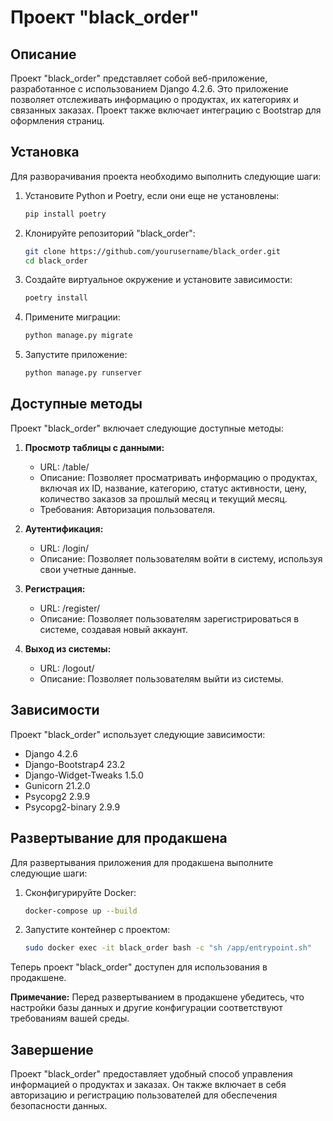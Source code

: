 # Проект "black_order" 

## Описание
Проект "black_order" представляет собой веб-приложение, разработанное с использованием Django 4.2.6. Это приложение позволяет отслеживать информацию о продуктах, их категориях и связанных заказах. Проект также включает интеграцию с Bootstrap для оформления страниц.

## Установка

Для разворачивания проекта необходимо выполнить следующие шаги:

1. Установите Python и Poetry, если они еще не установлены:
   ```bash
   pip install poetry
   ```

2. Клонируйте репозиторий "black_order":
   ```bash
   git clone https://github.com/yourusername/black_order.git
   cd black_order
   ```

3. Создайте виртуальное окружение и установите зависимости:
   ```bash
   poetry install
   ```

4. Примените миграции:
   ```bash
   python manage.py migrate
   ```

5. Запустите приложение:
   ```bash
   python manage.py runserver
   ```

## Доступные методы

Проект "black_order" включает следующие доступные методы:

1. **Просмотр таблицы с данными:**
   - URL: /table/
   - Описание: Позволяет просматривать информацию о продуктах, включая их ID, название, категорию, статус активности, цену, количество заказов за прошлый месяц и текущий месяц.
   - Требования: Авторизация пользователя.

2. **Аутентификация:**
   - URL: /login/
   - Описание: Позволяет пользователям войти в систему, используя свои учетные данные.

3. **Регистрация:**
   - URL: /register/
   - Описание: Позволяет пользователям зарегистрироваться в системе, создавая новый аккаунт.

4. **Выход из системы:**
   - URL: /logout/
   - Описание: Позволяет пользователям выйти из системы.

## Зависимости

Проект "black_order" использует следующие зависимости:

- Django 4.2.6
- Django-Bootstrap4 23.2
- Django-Widget-Tweaks 1.5.0
- Gunicorn 21.2.0
- Psycopg2 2.9.9
- Psycopg2-binary 2.9.9

## Развертывание для продакшена

Для развертывания приложения для продакшена выполните следующие шаги:

1. Сконфигурируйте Docker:
   ```bash
   docker-compose up --build
   ```

2. Запустите контейнер с проектом:
   ```bash
   sudo docker exec -it black_order bash -c "sh /app/entrypoint.sh"
   ```

Теперь проект "black_order" доступен для использования в продакшене.

**Примечание:** Перед развертыванием в продакшене убедитесь, что настройки базы данных и другие конфигурации соответствуют требованиям вашей среды.

## Завершение

Проект "black_order" предоставляет удобный способ управления информацией о продуктах и заказах. Он также включает в себя авторизацию и регистрацию пользователей для обеспечения безопасности данных.